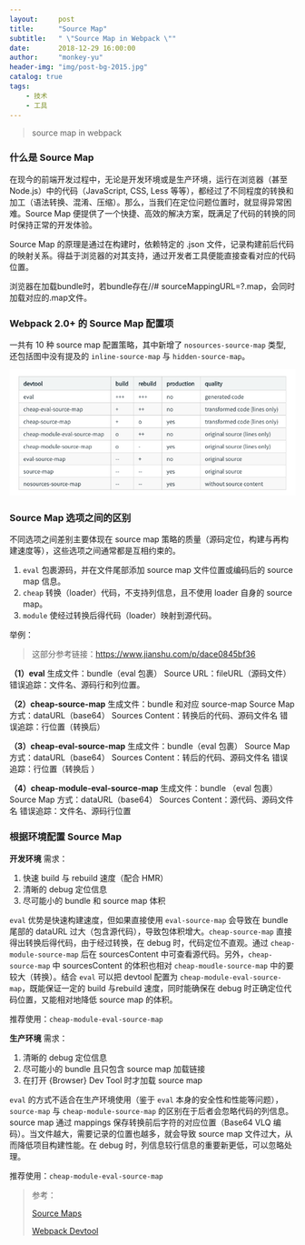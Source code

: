 ```yaml
---
layout:     post
title:      "Source Map"
subtitle:   " \"Source Map in Webpack \""
date:       2018-12-29 16:00:00
author:     "monkey-yu"
header-img: "img/post-bg-2015.jpg"
catalog: true
tags:
    - 技术
    - 工具
---
```


> source map in webpack

### 什么是 Source Map

在现今的前端开发过程中，无论是开发环境或是生产环境，运行在浏览器（甚至 Node.js）中的代码（JavaScript, CSS, Less 等等），都经过了不同程度的转换和加工（语法转换、混淆、压缩）。那么，当我们在定位问题位置时，就显得异常困难。Source Map 便提供了一个快捷、高效的解决方案，既满足了代码的转换的同时保持正常的开发体验。

Source Map 的原理是通过在构建时，依赖特定的 .json 文件，记录构建前后代码的映射关系。得益于浏览器的对其支持，通过开发者工具便能直接查看对应的代码位置。

浏览器在加载bundle时，若bundle存在//# sourceMappingURL=?.map，会同时加载对应的.map文件。

### Webpack 2.0+ 的 Source Map 配置项

一共有 10 种 source map 配置策略，其中新增了 `nosources-source-map` 类型, 还包括图中没有提及的 `inline-source-map` 与 `hidden-source-map`。

![](/img/post_img/sourcemap/source-map-01.jpg)

### Source Map 选项之间的区别

不同选项之间差别主要体现在 source map 策略的质量（源码定位，构建与再构建速度等），这些选项之间通常都是互相约束的。

1. `eval` 包裹源码，并在文件尾部添加 source map 文件位置或编码后的 source map 信息。
2.  `cheap` 转换（loader）代码，不支持列信息，且不使用 loader 自身的 source map。
3. `module` 使经过转换后得代码（loader）映射到源代码。

举例：

> 这部分参考链接：https://www.jianshu.com/p/dace0845bf36

**（1）eval**
生成文件：bundle（eval 包裹）
Source URL：fileURL（源码文件）
错误追踪：文件名、源码行和列位置。

**（2）cheap-source-map**
生成文件：bundle 和对应 source-map
Source Map 方式：dataURL（base64）
Sources Content：转换后的代码、源码文件名
错误追踪：行位置（转换后）

**（3）cheap-eval-source-map**
生成文件：bundle（eval 包裹）
Source Map 方式：dataURL（base64）
Sources Content：转后的代码、源码文件名
错误追踪：行位置（转换后 ）

**（4）cheap-module-eval-source-map**
生成文件：bundle （eval 包裹）
Source Map 方式：dataURL（base64）
Sources Content：源代码、源码文件名
错误追踪：文件名、源码行位置

### 根据环境配置 Source Map

**开发环境**
 需求：

1. 快速 build 与 rebuild 速度（配合 HMR）
2. 清晰的 debug 定位信息
3. 尽可能小的 bundle 和 source map 体积

`eval` 优势是快速构建速度，但如果直接使用 `eval-source-map`  会导致在 bundle 尾部的 dataURL 过大（包含源代码），导致包体积增大。`cheap-source-map` 直接得出转换后得代码，由于经过转换，在 debug 时，代码定位不直观。通过 `cheap-module-source-map` 后在 sourcesContent 中可查看源代码。另外，`cheap-source-map` 中 sourcesContent 的体积也相对 `cheap-moudle-source-map` 中的要较大（转换）。结合 `eval` 可以把 devtool 配置为 `cheap-module-eval-source-map`，既能保证一定的 build 与rebuild 速度，同时能确保在 debug 时正确定位代码位置，又能相对地降低 source map 的体积。

推荐使用：`cheap-module-eval-source-map`

**生产环境**
 需求：

1. 清晰的 debug 定位信息
2. 尽可能小的 bundle 且只包含 source map 加载链接
3. 在打开 {Browser} Dev Tool 时才加载 source map

`eval` 的方式不适合在生产环境使用（鉴于 `eval` 本身的安全性和性能等问题），`source-map`  与 `cheap-module-source-map` 的区别在于后者会忽略代码的列信息。source map 通过 mappings 保存转换前后字符的对应位置（Base64 VLQ 编码）。当文件越大，需要记录的位置也越多，就会导致 source map 文件过大，从而降低项目构建性能。在 debug 时，列信息较行信息的重要新更低，可以忽略处理。

推荐使用：`cheap-module-eval-source-map`

> 参考：
>
> [Source Maps](https://link.jianshu.com/?t=https://survivejs.com/webpack/building/source-maps/)
>
> [Webpack Devtool](https://link.jianshu.com/?t=https://webpack.js.org/configuration/devtool/)

